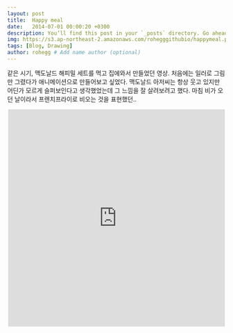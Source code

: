 ```yaml
---
layout: post
title:  Happy meal
date:   2014-07-01 00:00:20 +0300
description: You’ll find this post in your `_posts` directory. Go ahead and edit it and re-build the site to see your changes. # Add post description (optional)
img: https://s3.ap-northeast-2.amazonaws.com/rohegggithubio/happymeal.png # Add image post (optional)
tags: [Blog, Drawing]
author: rohegg # Add name author (optional)
---
```


같은 시기, 맥도날드 해피밀 세트를 먹고 집에와서 만들었던 영상. 처음에는 일러로 그림만 그렸다가 애니메이션으로 만들어보고 싶었다. 맥도날드 아저씨는 항상 웃고 있지만 어딘가 모르게 슬퍼보인다고 생각했었는데 그 느낌을 잘 살려보려고 했다. 마침 비가 오던 날이라서 프렌치프라이로 비오는 것을 표현했던..

<p align="center"><iframe width="500" height="500" src="https://www.youtube.com/embed/vOH5bhTbcBg?ecver=1" frameborder="0" gesture="media" allowfullscreen></iframe></p>
